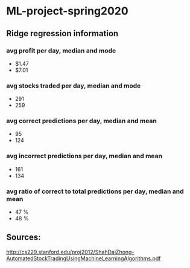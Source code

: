 # ML-project-spring2020

## Ridge regression information

### avg profit per day, median and mode
- $1.47
- $7.01

### avg stocks traded per day, median and mode
- 291
- 259

### avg correct predictions per day, median and mean
- 95
- 124

### avg incorrect predictions per day, median and mean
- 161
- 134

### avg ratio of correct to total predictions per day, median and mean
- 47 %
- 48 %

## Sources:
http://cs229.stanford.edu/proj2012/ShahDaiZhong-AutomatedStockTradingUsingMachineLearningAlgorithms.pdf
